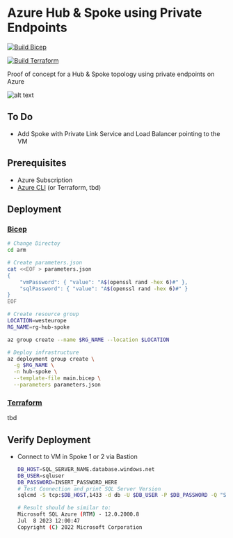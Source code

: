 # Azure Hub & Spoke using Private Endpoints

[![Build Bicep](https://github.com/timoknapp/az-hub-spoke-private-endpoint/actions/workflows/bicep.yml/badge.svg?branch=master)](https://github.com/timoknapp/az-hub-spoke-private-endpoint/actions/workflows/bicep.yml)

[![Build Terraform](https://github.com/timoknapp/az-hub-spoke-private-endpoint/actions/workflows/terraform.yml/badge.svg?branch=master)](https://github.com/timoknapp/az-hub-spoke-private-endpoint/actions/workflows/terraform.yml)

Proof of concept for a Hub &amp; Spoke topology using private endpoints on Azure

![alt text](https://learn.microsoft.com/en-us/training/wwl-azure/design-implement-private-access-to-azure-services/media/hub-spoke-azure-dns-0b3715ed.png)

## To Do

- Add Spoke with Private Link Service and Load Balancer pointing to the VM

## Prerequisites

- Azure Subscription
- [Azure CLI](https://learn.microsoft.com/en-us/cli/azure/install-azure-cli) (or Terraform, tbd)

## Deployment

### [Bicep](./arm/)

```bash
# Change Directoy
cd arm

# Create parameters.json
cat <<EOF > parameters.json
{
    "vmPassword": { "value": "A$(openssl rand -hex 6)#" },
    "sqlPassword": { "value": "A$(openssl rand -hex 6)#" }
}
EOF

# Create resource group
LOCATION=westeurope
RG_NAME=rg-hub-spoke

az group create --name $RG_NAME --location $LOCATION

# Deploy infrastructure
az deployment group create \
  -g $RG_NAME \
  -n hub-spoke \
  --template-file main.bicep \
  --parameters parameters.json
```

### [Terraform](./terraform/)

tbd

## Verify Deployment

- Connect to VM in Spoke 1 or 2 via Bastion
    ```bash
    DB_HOST=SQL_SERVER_NAME.database.windows.net
    DB_USER=sqluser
    DB_PASSWORD=INSERT_PASSWORD_HERE
    # Test Connection and print SQL Server Version
    sqlcmd -S tcp:$DB_HOST,1433 -d db -U $DB_USER -P $DB_PASSWORD -Q "SELECT @@VERSION"
    
    # Result should be similar to:
    Microsoft SQL Azure (RTM) - 12.0.2000.8 
    Jul  8 2023 12:00:47 
    Copyright (C) 2022 Microsoft Corporation
    ```
